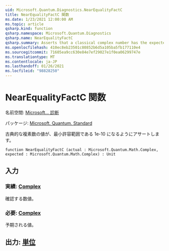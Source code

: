 ```yaml
---
uid: Microsoft.Quantum.Diagnostics.NearEqualityFactC
title: NearEqualityFactC 関数
ms.date: 1/23/2021 12:00:00 AM
ms.topic: article
qsharp.kind: function
qsharp.namespace: Microsoft.Quantum.Diagnostics
qsharp.name: NearEqualityFactC
qsharp.summary: Asserts that a classical complex number has the expected value up to a small tolerance of 1e-10.
ms.openlocfilehash: 410ec8eb23501c80852b6d5a105ba5fb177110e4
ms.sourcegitcommit: 71605ea9cc630e84e7ef29027e1f0ea06299747e
ms.translationtype: MT
ms.contentlocale: ja-JP
ms.lasthandoff: 01/26/2021
ms.locfileid: "98828250"
---
```

# <a name="nearequalityfactc-function"></a>NearEqualityFactC 関数

名前空間: [Microsoft... 診断](xref:Microsoft.Quantum.Diagnostics)

パッケージ: [Microsoft. Quantum. Standard](https://nuget.org/packages/Microsoft.Quantum.Standard)


古典的な複素数の値が、最小許容範囲である 1e-10 になるようにアサートします。

```qsharp
function NearEqualityFactC (actual : Microsoft.Quantum.Math.Complex, expected : Microsoft.Quantum.Math.Complex) : Unit
```


## <a name="input"></a>入力

### <a name="actual--complex"></a>実績: [Complex](xref:Microsoft.Quantum.Math.Complex)

確認する数値。


### <a name="expected--complex"></a>必要: [Complex](xref:Microsoft.Quantum.Math.Complex)

予期される値。



## <a name="output--unit"></a>出力: [単位](xref:microsoft.quantum.lang-ref.unit)

